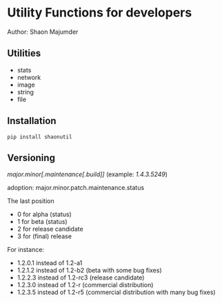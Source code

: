 # Utility Functions for developers
Author: Shaon Majumder

## Utilities
- stats
- network
- image
- string
- file

## Installation
	pip install shaonutil

## Versioning

 *major.minor[.maintenance[.build]]* (example: *1.4.3.5249*) 

adoption: major.minor.patch.maintenance.status

The last position 

- 0 for alpha (status)
- 1 for beta (status)
- 2 for release candidate
- 3 for (final) release

For instance: 

- 1.2.0.1 instead of 1.2-a1
- 1.2.1.2 instead of 1.2-b2 (beta with some bug fixes)
- 1.2.2.3 instead of 1.2-rc3 (release candidate)
- 1.2.3.0 instead of 1.2-r (commercial distribution)
- 1.2.3.5 instead of 1.2-r5 (commercial distribution with many bug fixes)